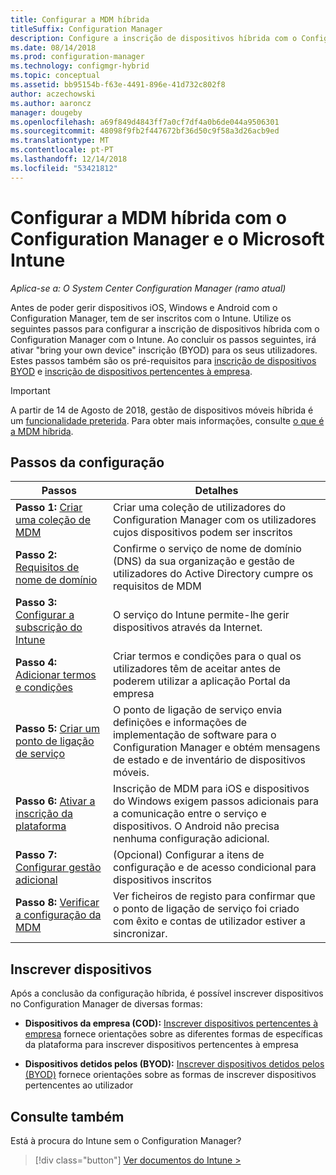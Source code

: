 ```yaml
---
title: Configurar a MDM híbrida
titleSuffix: Configuration Manager
description: Configure a inscrição de dispositivos híbrida com o Configuration Manager e o Intune.
ms.date: 08/14/2018
ms.prod: configuration-manager
ms.technology: configmgr-hybrid
ms.topic: conceptual
ms.assetid: bb95154b-f63e-4491-896e-41d732c802f8
author: aczechowski
ms.author: aaroncz
manager: dougeby
ms.openlocfilehash: a69f849d4843ff7a0cf7df4a0b6de044a9506301
ms.sourcegitcommit: 48098f9fb2f447672bf36d50c9f58a3d26acb9ed
ms.translationtype: MT
ms.contentlocale: pt-PT
ms.lasthandoff: 12/14/2018
ms.locfileid: "53421812"
---
```

# <a name="set-up-hybrid-mdm-with-configuration-manager-and-microsoft-intune"></a>Configurar a MDM híbrida com o Configuration Manager e o Microsoft Intune

*Aplica-se a: O System Center Configuration Manager (ramo atual)*


Antes de poder gerir dispositivos iOS, Windows e Android com o Configuration Manager, tem de ser inscritos com o Intune. Utilize os seguintes passos para configurar a inscrição de dispositivos híbrida com o Configuration Manager com o Intune. Ao concluir os passos seguintes, irá ativar "bring your own device" inscrição (BYOD) para os seus utilizadores. Estes passos também são os pré-requisitos para [inscrição de dispositivos BYOD](enroll-hybrid-ios-mac.md) e [inscrição de dispositivos pertencentes à empresa](enroll-company-owned-devices.md).

> [!Important]  
> A partir de 14 de Agosto de 2018, gestão de dispositivos móveis híbrida é um [funcionalidade preterida](/sccm/core/plan-design/changes/deprecated/removed-and-deprecated-cmfeatures). Para obter mais informações, consulte [o que é a MDM híbrida](/sccm/mdm/understand/hybrid-mobile-device-management).<!--Intune feature 2683117-->  



## <a name="set-up-steps"></a>Passos da configuração

 |Passos|Detalhes|  
 |-----------|-------------|  
 |**Passo 1:** [Criar uma coleção de MDM](create-mdm-collection.md)|Criar uma coleção de utilizadores do Configuration Manager com os utilizadores cujos dispositivos podem ser inscritos|  
 |**Passo 2:** [Requisitos de nome de domínio](confirm-dns.md)|Confirme o serviço de nome de domínio (DNS) da sua organização e gestão de utilizadores do Active Directory cumpre os requisitos de MDM|
 |**Passo 3:** [Configurar a subscrição do Intune](configure-intune-subscription.md)|O serviço do Intune permite-lhe gerir dispositivos através da Internet.|  
 |**Passo 4:** [Adicionar termos e condições](terms-and-conditions.md)| Criar termos e condições para o qual os utilizadores têm de aceitar antes de poderem utilizar a aplicação Portal da empresa|
 |**Passo 5:** [Criar um ponto de ligação de serviço](create-service-connection-point.md)|O ponto de ligação de serviço envia definições e informações de implementação de software para o Configuration Manager e obtém mensagens de estado e de inventário de dispositivos móveis. |  
 |**Passo 6:** [Ativar a inscrição da plataforma](enable-platform-enrollment.md)|Inscrição de MDM para iOS e dispositivos do Windows exigem passos adicionais para a comunicação entre o serviço e dispositivos. O Android não precisa nenhuma configuração adicional.|  
 |**Passo 7:** [Configurar gestão adicional](set-up-additional-management.md)|(Opcional) Configurar a itens de configuração e de acesso condicional para dispositivos inscritos|
 |**Passo 8:** [Verificar a configuração da MDM](verify-mdm-configuration.md)|Ver ficheiros de registo para confirmar que o ponto de ligação de serviço foi criado com êxito e contas de utilizador estiver a sincronizar.|



## <a name="enroll-devices"></a>Inscrever dispositivos

Após a conclusão da configuração híbrida, é possível inscrever dispositivos no Configuration Manager de diversas formas:

- **Dispositivos da empresa (COD):** [Inscrever dispositivos pertencentes à empresa](enroll-company-owned-devices.md) fornece orientações sobre as diferentes formas de específicas da plataforma para inscrever dispositivos pertencentes à empresa  

- **Dispositivos detidos pelos (BYOD):** [Inscrever dispositivos detidos pelos (BYOD)](enroll-hybrid-ios-mac.md) fornece orientações sobre as formas de inscrever dispositivos pertencentes ao utilizador  



## <a name="see-also"></a>Consulte também

Está à procura do Intune sem o Configuration Manager?
> [!div class="button"]
> [Ver documentos do Intune >](https://docs.microsoft.com/intune/deploy-use/enroll-devices-in-microsoft-intune)


